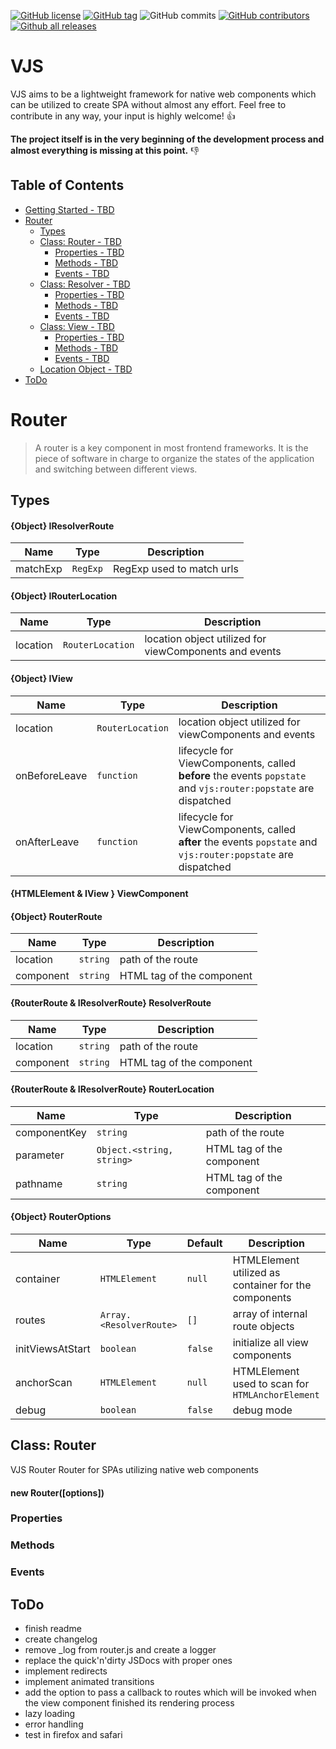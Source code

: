 [![GitHub license](https://img.shields.io/github/license/AndTheGodsMadeLove/vjs.svg)](https://github.com/AndTheGodsMadeLove/vjs/blob/master/LICENSE) [![GitHub tag](https://img.shields.io/github/tag/AndTheGodsMadeLove/vjs.svg)](https://GitHub.com/AndTheGodsMadeLove/vjs/tags/) ![GitHub commits](https://img.shields.io/github/commits-since/AndTheGodsMadeLove/vjs/v0.1-alpha.svg) [![GitHub contributors](https://img.shields.io/github/contributors/AndTheGodsMadeLove/vjs.svg)](https://GitHub.com/AndTheGodsMadeLove/vjs/graphs/contributors/) [![Github all releases](https://img.shields.io/github/downloads/AndTheGodsMadeLove/vjs/total.svg)](https://GitHub.com/AndTheGodsMadeLove/vjs/releases/)

# VJS
VJS aims to be a lightweight framework for native web components which can be utilized to create SPA without almost any effort. Feel free to contribute in any way, your input is highly welcome! :thumbsup:

**The project itself is in the very beginning of the development process and almost everything is missing at this point.** :thumbsdown:

## Table of Contents
-  [Getting Started - TBD](#getting-started)
- [Router](#router)
  - [Types](#types)
  - [Class: Router - TBD](#class-router)
    - [Properties - TBD](#router-properties)
    - [Methods - TBD](#router-methods)
    - [Events - TBD](#router-events)
  - [Class: Resolver - TBD](#class-resolver)
    - [Properties - TBD](#resolver-properties)
    - [Methods - TBD](#resolver-methods)
    - [Events - TBD](#resolver-events)
  - [Class: View - TBD](#class-view)
    - [Properties - TBD](#view-properties)
    - [Methods - TBD](#view-methods)
    - [Events - TBD](#view-events)
  - [Location Object - TBD](#location-object)
- [ToDo](#todo)

# Router
> A router is a key component in most frontend frameworks. It is the piece of software in charge to organize the states of the application and switching between different views.

## Types

#### {Object} IResolverRoute
| Name | Type | Description |
| --- | --- | --- |
| matchExp | <code>RegExp</code> | RegExp used to match urls |

#### {Object} IRouterLocation
| Name | Type | Description |
| --- | --- | --- |
| location | <code>RouterLocation</code> | location object utilized for viewComponents and events |

#### {Object} IView
| Name | Type | Description |
| --- | --- | --- |
| location | <code>RouterLocation</code> | location object utilized for viewComponents and events |
| onBeforeLeave | <code>function</code> | lifecycle for ViewComponents, called **before** the events `popstate` and `vjs:router:popstate` are dispatched |
| onAfterLeave | <code>function</code> |  lifecycle for ViewComponents, called **after** the events `popstate` and `vjs:router:popstate` are dispatched |

#### {HTMLElement & IView } ViewComponent

#### {Object} RouterRoute
| Name | Type | Description |
| --- | --- | --- |
| location | <code>string</code> | path of the route |
| component | <code>string</code> | HTML tag of the component |

#### {RouterRoute & IResolverRoute} ResolverRoute
| Name | Type | Description |
| --- | --- | --- |
| location | <code>string</code> | path of the route |
| component | <code>string</code> | HTML tag of the component |

#### {RouterRoute & IResolverRoute} RouterLocation
| Name | Type | Description |
| --- | --- | --- |
| componentKey | <code>string</code> | path of the route |
| parameter | <code>Object.\<string, string\></code> | HTML tag of the component |
| pathname | <code>string</code> | HTML tag of the component |

#### {Object} RouterOptions
| Name | Type | Default | Description |
| --- | --- | --- | --- |
| container | <code>HTMLElement</code> | <code>null</code> | HTMLElement utilized as container for the components |
| routes | <code>Array.\<ResolverRoute\></code> | <code>[]</code> | array of internal route objects |
| initViewsAtStart | <code>boolean</code> | <code>false</code> | initialize all view components |
| anchorScan | <code>HTMLElement</code> | <code>null</code> | HTMLElement used to scan for `HTMLAnchorElement` |
| debug | <code>boolean</code> | <code>false</code> | debug mode |

## Class: Router


VJS Router
Router for SPAs utilizing native web components

#### new Router([options])

### <a id="router-properties"></a>Properties

### <a id="router-methods"></a>Methods

### <a id="router-events"></a>Events

## ToDo
- finish readme
- create changelog
- remove _log from router.js and create a logger
- replace the quick'n'dirty JSDocs with proper ones
- implement redirects
- implement animated transitions
- add the option to pass a callback to routes which will be invoked when the view component finished its rendering process
- lazy loading
- error handling
- test in firefox and safari
